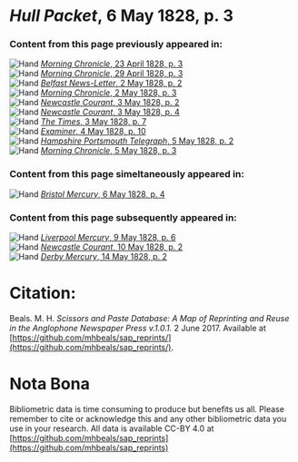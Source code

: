 # *Hull Packet*, 6 May 1828, p. 3  
  
### Content from this page previously appeared in:  
![Hand](http://scissorsandpaste.net/wp-content/uploads/2017/06/smallhandpointer.png) [*Morning Chronicle*, 23 April 1828, p. 3](https://mhbeals.github.io/sap_html/Morning-Chronicle/Morning-Chronicle-23-April-1828-p-3)  
![Hand](http://scissorsandpaste.net/wp-content/uploads/2017/06/smallhandpointer.png) [*Morning Chronicle*, 29 April 1828, p. 3](https://mhbeals.github.io/sap_html/Morning-Chronicle/Morning-Chronicle-29-April-1828-p-3)  
![Hand](http://scissorsandpaste.net/wp-content/uploads/2017/06/smallhandpointer.png) [*Belfast News-Letter*, 2 May 1828, p. 2](https://mhbeals.github.io/sap_html/Belfast-News-Letter/Belfast-News-Letter-2-May-1828-p-2)  
![Hand](http://scissorsandpaste.net/wp-content/uploads/2017/06/smallhandpointer.png) [*Morning Chronicle*, 2 May 1828, p. 3](https://mhbeals.github.io/sap_html/Morning-Chronicle/Morning-Chronicle-2-May-1828-p-3)  
![Hand](http://scissorsandpaste.net/wp-content/uploads/2017/06/smallhandpointer.png) [*Newcastle Courant*, 3 May 1828, p. 2](https://mhbeals.github.io/sap_html/Newcastle-Courant/Newcastle-Courant-3-May-1828-p-2)  
![Hand](http://scissorsandpaste.net/wp-content/uploads/2017/06/smallhandpointer.png) [*Newcastle Courant*, 3 May 1828, p. 4](https://mhbeals.github.io/sap_html/Newcastle-Courant/Newcastle-Courant-3-May-1828-p-4)  
![Hand](http://scissorsandpaste.net/wp-content/uploads/2017/06/smallhandpointer.png) [*The Times*, 3 May 1828, p. 7](https://mhbeals.github.io/sap_html/The-Times/The-Times-3-May-1828-p-7)  
![Hand](http://scissorsandpaste.net/wp-content/uploads/2017/06/smallhandpointer.png) [*Examiner*, 4 May 1828, p. 10](https://mhbeals.github.io/sap_html/Examiner/Examiner-4-May-1828-p-10)  
![Hand](http://scissorsandpaste.net/wp-content/uploads/2017/06/smallhandpointer.png) [*Hampshire Portsmouth Telegraph*, 5 May 1828, p. 2](https://mhbeals.github.io/sap_html/Hampshire-Portsmouth-Telegraph/Hampshire-Portsmouth-Telegraph-5-May-1828-p-2)  
![Hand](http://scissorsandpaste.net/wp-content/uploads/2017/06/smallhandpointer.png) [*Morning Chronicle*, 5 May 1828, p. 3](https://mhbeals.github.io/sap_html/Morning-Chronicle/Morning-Chronicle-5-May-1828-p-3)  
  
### Content from this page simeltaneously appeared in:  
![Hand](http://scissorsandpaste.net/wp-content/uploads/2017/06/smallhandpointer.png) [*Bristol Mercury*, 6 May 1828, p. 4](https://mhbeals.github.io/sap_html/Bristol-Mercury/Bristol-Mercury-6-May-1828-p-4)  
  
### Content from this page subsequently appeared in:  
![Hand](http://scissorsandpaste.net/wp-content/uploads/2017/06/smallhandpointer.png) [*Liverpool Mercury*, 9 May 1828, p. 6](https://mhbeals.github.io/sap_html/Liverpool-Mercury/Liverpool-Mercury-9-May-1828-p-6)  
![Hand](http://scissorsandpaste.net/wp-content/uploads/2017/06/smallhandpointer.png) [*Newcastle Courant*, 10 May 1828, p. 2](https://mhbeals.github.io/sap_html/Newcastle-Courant/Newcastle-Courant-10-May-1828-p-2)  
![Hand](http://scissorsandpaste.net/wp-content/uploads/2017/06/smallhandpointer.png) [*Derby Mercury*, 14 May 1828, p. 2](https://mhbeals.github.io/sap_html/Derby-Mercury/Derby-Mercury-14-May-1828-p-2)  


# Citation: 

Beals. M. H. *Scissors and Paste Database: A Map of Reprinting and Reuse in the Anglophone Newspaper Press v.1.0.1.* 2 June 2017. Available at [https://github.com/mhbeals/sap_reprints/](https://github.com/mhbeals/sap_reprints/). 

# Nota Bona

Bibliometric data is time consuming to produce but benefits us all. Please remember to cite or acknowledge this and any other bibliometric data you use in your research. All data is available CC-BY 4.0 at [https://github.com/mhbeals/sap_reprints](https://github.com/mhbeals/sap_reprints)